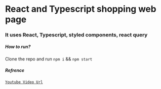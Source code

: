 # React and Typescript shopping web page

### It uses React, Typescript, styled components, react query

##### How to run?
Clone the repo and run `npm i` && `npm start`
##### Refrence
[`Youtube Video Url`](https://youtu.be/sfmL6bGbiN8)

